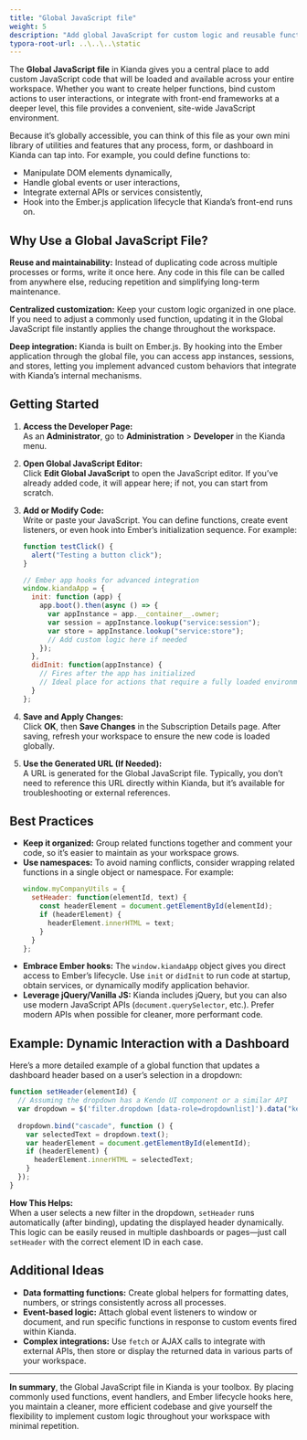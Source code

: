 ```yaml
---
title: "Global JavaScript file"
weight: 5
description: "Add global JavaScript for custom logic and reusable functions available across your entire Kianda workspace"
typora-root-url: ..\..\..\static
---
```


The **Global JavaScript file** in Kianda gives you a central place to add custom JavaScript code that will be loaded and available across your entire workspace. Whether you want to create helper functions, bind custom actions to user interactions, or integrate with front-end frameworks at a deeper level, this file provides a convenient, site-wide JavaScript environment.

Because it’s globally accessible, you can think of this file as your own mini library of utilities and features that any process, form, or dashboard in Kianda can tap into. For example, you could define functions to:

- Manipulate DOM elements dynamically,
- Handle global events or user interactions,
- Integrate external APIs or services consistently,
- Hook into the Ember.js application lifecycle that Kianda’s front-end runs on.

## Why Use a Global JavaScript File?

**Reuse and maintainability:** Instead of duplicating code across multiple processes or forms, write it once here. Any code in this file can be called from anywhere else, reducing repetition and simplifying long-term maintenance.

**Centralized customization:** Keep your custom logic organized in one place. If you need to adjust a commonly used function, updating it in the Global JavaScript file instantly applies the change throughout the workspace.

**Deep integration:** Kianda is built on Ember.js. By hooking into the Ember application through the global file, you can access app instances, sessions, and stores, letting you implement advanced custom behaviors that integrate with Kianda’s internal mechanisms.

## Getting Started

1. **Access the Developer Page:**  
   As an **Administrator**, go to **Administration** > **Developer** in the Kianda menu.

2. **Open Global JavaScript Editor:**  
   Click **Edit Global JavaScript** to open the JavaScript editor. If you’ve already added code, it will appear here; if not, you can start from scratch.

3. **Add or Modify Code:**  
   Write or paste your JavaScript. You can define functions, create event listeners, or even hook into Ember’s initialization sequence. For example:
   
   ```javascript
   function testClick() {
     alert("Testing a button click");
   }
   
   // Ember app hooks for advanced integration
   window.kiandaApp = {
     init: function (app) {
       app.boot().then(async () => {
         var appInstance = app.__container__.owner;
         var session = appInstance.lookup("service:session");
         var store = appInstance.lookup("service:store");
         // Add custom logic here if needed
       });
     },
     didInit: function(appInstance) {
       // Fires after the app has initialized
       // Ideal place for actions that require a fully loaded environment
     }
   };
   ```

4. **Save and Apply Changes:**  
   Click **OK**, then **Save Changes** in the Subscription Details page. After saving, refresh your workspace to ensure the new code is loaded globally.

5. **Use the Generated URL (If Needed):**  
   A URL is generated for the Global JavaScript file. Typically, you don’t need to reference this URL directly within Kianda, but it’s available for troubleshooting or external references.

## Best Practices

- **Keep it organized:** Group related functions together and comment your code, so it’s easier to maintain as your workspace grows.
- **Use namespaces:** To avoid naming conflicts, consider wrapping related functions in a single object or namespace. For example:
  ```javascript
  window.myCompanyUtils = {
    setHeader: function(elementId, text) {
      const headerElement = document.getElementById(elementId);
      if (headerElement) {
        headerElement.innerHTML = text;
      }
    }
  };
  ```
- **Embrace Ember hooks:** The `window.kiandaApp` object gives you direct access to Ember’s lifecycle. Use `init` or `didInit` to run code at startup, obtain services, or dynamically modify application behavior.
- **Leverage jQuery/Vanilla JS:** Kianda includes jQuery, but you can also use modern JavaScript APIs (`document.querySelector`, etc.). Prefer modern APIs when possible for cleaner, more performant code.

## Example: Dynamic Interaction with a Dashboard

Here’s a more detailed example of a global function that updates a dashboard header based on a user’s selection in a dropdown:

```javascript
function setHeader(elementId) {
  // Assuming the dropdown has a Kendo UI component or a similar API
  var dropdown = $('filter.dropdown [data-role=dropdownlist]').data("kendoDropDownList");
  
  dropdown.bind("cascade", function () {
    var selectedText = dropdown.text();
    var headerElement = document.getElementById(elementId);
    if (headerElement) {
      headerElement.innerHTML = selectedText;
    }
  });
}
```

**How This Helps:**  
When a user selects a new filter in the dropdown, `setHeader` runs automatically (after binding), updating the displayed header dynamically. This logic can be easily reused in multiple dashboards or pages—just call `setHeader` with the correct element ID in each case.

## Additional Ideas

- **Data formatting functions:** Create global helpers for formatting dates, numbers, or strings consistently across all processes.
- **Event-based logic:** Attach global event listeners to window or document, and run specific functions in response to custom events fired within Kianda.
- **Complex integrations:** Use `fetch` or AJAX calls to integrate with external APIs, then store or display the returned data in various parts of your workspace.

---

**In summary**, the Global JavaScript file in Kianda is your toolbox. By placing commonly used functions, event handlers, and Ember lifecycle hooks here, you maintain a cleaner, more efficient codebase and give yourself the flexibility to implement custom logic throughout your workspace with minimal repetition.
